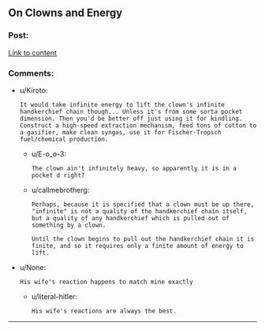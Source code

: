 ## On Clowns and Energy

### Post:

[Link to content](http://smbc-comics.com/index.php?id=3697)

### Comments:

- u/Kiroto:
  ```
  It would take infinite energy to lift the clown's infinite handkerchief chain though... Unless it's from some sorta pocket dimension. Then you'd be better off just using it for kindling. Construct a high-speed extraction mechanism, feed tons of cotton to a gasifier, make clean syngas, use it for Fischer-Tropsch fuel/chemical production.
  ```

  - u/E-o_o-3:
    ```
    The clown ain't infinitely heavy, so apparently it is in a pocket d right?
    ```

  - u/callmebrotherg:
    ```
    Perhaps, because it is specified that a clown must be up there, "infinite" is not a quality of the handkerchief chain itself, but a quality of any handkerchief which is pulled out of something by a clown. 

    Until the clown begins to pull out the handkerchief chain it is finite, and so it requires only a finite amount of energy to lift.
    ```

- u/None:
  ```
  His wife's reaction happens to match mine exactly
  ```

  - u/literal-hitler:
    ```
    His wife's reactions are always the best.
    ```

---

